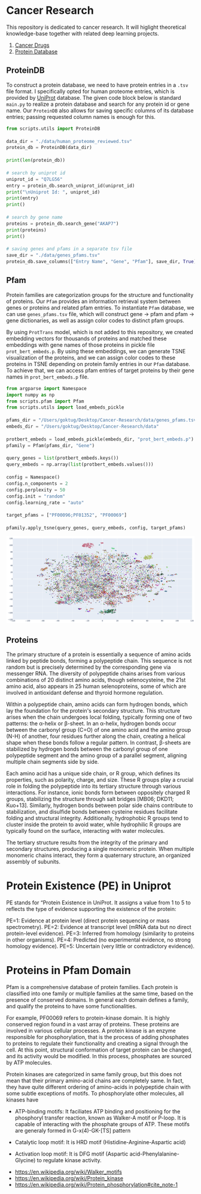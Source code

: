 # Cancer Research

This repository is dedicated to cancer research. It will higlight theoretical knowledge-base together with related deep learning projects. 

1. [Cancer Drugs](https://github.com/GoktugGuvercin/Cancer-Research/blob/main/Drugs.md)
2. [Protein Database](https://github.com/GoktugGuvercin/Cancer-Research/blob/main/utils.py)


## ProteinDB

To construct a protein database, we need to have protein entries in a `.tsv` file format. I specifically opted for human proteome entries, which is provided by [UniProt](https://www.uniprot.org/proteomes/UP000005640) database. The given code block below is standard `main.py` to realize a protein database and search for any protein id or gene name.
Our `ProteinDB` also allows for saving specific columns of its database entries; passing requested column names is enough for this.

```python
from scripts.utils import ProteinDB

data_dir = "./data/human_proteome_reviewed.tsv"
protein_db = ProteinDB(data_dir)

print(len(protein_db))

# search by uniprot id
uniprot_id = "Q7LG56"
entry = protein_db.search_uniprot_id(uniprot_id)
print("\nUniprot Id: ", uniprot_id)
print(entry)
print()

# search by gene name
proteins = protein_db.search_gene("AKAP7")
print(proteins)
print()

# saving genes and pfams in a separate tsv file
save_dir = "./data/genes_pfams.tsv"
protein_db.save_columns(["Entry Name", "Gene", "Pfam"], save_dir, True)

```

## Pfam

Protein families are categorization groups for the structure and functionality of proteins. Our `Pfam` provides an information retrieval system between genes or proteins and related pfam entries. To instantiate `Pfam` database, we can use `genes_pfams.tsv` file, which will construct gene $\rightarrow$ pfam and pfam $\rightarrow$ gene dictionaries, as well as assign color codes to distinct pfam groups. 

By using `ProtTrans` model, which is not added to this repository, we created embedding vectors for thousands of proteins and matched these embeddings with gene names of those proteins in pickle file `prot_bert_embeds.p`. By using these embeddings, we can generate TSNE visualization of the proteins, and we can assign color codes to these proteins in TSNE depending on protein family entries in our `Pfam` database. To achieve that, we can access pfam entries of target proteins by their gene names in `prot_bert_embeds.p` file. 

```python
from argparse import Namespace
import numpy as np
from scripts.pfam import Pfam
from scripts.utils import load_embeds_pickle

pfams_dir = "/Users/goktug/Desktop/Cancer-Research/data/genes_pfams.tsv"
embeds_dir = "/Users/goktug/Desktop/Cancer-Research/data"

protbert_embeds = load_embeds_pickle(embeds_dir, "prot_bert_embeds.p")
pfamily = Pfam(pfams_dir, "Gene")

query_genes = list(protbert_embeds.keys())
query_embeds = np.array(list(protbert_embeds.values()))

config = Namespace()
config.n_components = 2
config.perplexity = 50
config.init = "random"
config.learning_rate = "auto"

target_pfams = ["PF00096;PF01352", "PF00069"]

pfamily.apply_tsne(query_genes, query_embeds, config, target_pfams)

```

<p align="center">
  <img src="https://github.com/GoktugGuvercin/Cancer-Research/blob/main/images/all_proteins.png" width="750" title="All Proteins in Pickle File">
</p>


## Proteins 

The primary structure of a protein is essentially a sequence of amino acids linked by peptide bonds, forming a polypeptide chain. This sequence is not random but is precisely determined by the corresponding gene via messenger RNA. The diversity of polypeptide chains arises from various combinations of 20 distinct amino acids, though selenocysteine, the 21st amino acid, also appears in 25 human selenoproteins, some of which are involved in antioxidant defense and thyroid hormone regulation.

Within a polypeptide chain, amino acids can form hydrogen bonds, which lay the foundation for the protein's secondary structure. This structure arises when the chain undergoes local folding, typically forming one of two patterns: the α-helix or β-sheet. In an α-helix, hydrogen bonds occur between the carbonyl group (C=O) of one amino acid and the amino group (N-H) of another, four residues further along the chain, creating a helical shape when these bonds follow a regular pattern. In contrast, β-sheets are stabilized by hydrogen bonds between the carbonyl group of one polypeptide segment and the amino group of a parallel segment, aligning multiple chain segments side by side.

Each amino acid has a unique side chain, or R group, which defines its properties, such as polarity, charge, and size. These R groups play a crucial role in folding the polypeptide into its tertiary structure through various interactions. For instance, ionic bonds form between oppositely charged R groups, stabilizing the structure through salt bridges [MB06; DKD11; Kuo+13]. Similarly, hydrogen bonds between polar side chains contribute to stabilization, and disulfide bonds between cysteine residues facilitate folding and structural integrity. Additionally, hydrophobic R groups tend to cluster inside the protein to avoid water, while hydrophilic R groups are typically found on the surface, interacting with water molecules.

The tertiary structure results from the integrity of the primary and secondary structures, producing a single monomeric protein. When multiple monomeric chains interact, they form a quaternary structure, an organized assembly of subunits.

# Protein Existence (PE) in Uniprot

PE stands for “Protein Existence in UniProt. It assigns a value from 1 to 5 to reflects the type of evidence supporting the existence of the protein:

PE=1: Evidence at protein level (direct protein sequencing or mass spectrometry).
PE=2: Evidence at transcript level (mRNA data but no direct protein-level evidence).
PE=3: Inferred from homology (similarity to proteins in other organisms).
PE=4: Predicted (no experimental evidence, no strong homology evidence).
PE=5: Uncertain (very little or contradictory evidence).

# Proteins in Pfam Domain

Pfam is a comprehensive database of protein families. Each protein is classified into one family or multiple families at the same time,
based on the presence of conserved domains. In general each domain defines a family, and qualify the proteins to have some functionalities.

For example, PF00069 refers to protein-kinase domain. It is highly conserved region found in a vast array of proteins. These proteins are involved in various cellular processes. A protein kinase is an enzyme responsible for phosphorylation, that is the process of adding  phosphates to proteins to regulate their functionality and creating a signal through the cell. At this point, structural conformation of
target protein can be changed, and its activity would be modified. In this process,  phosphates are sourced by ATP molecules. 

Protein kinases are categorized in same family group, but this does not mean that their primary amino-acid chains are completely same.
In fact, they have quite different ordering of amino-acids in polypeptide chain with some subtle exceptions of motifs. To phosphorylate other molecules, all kinases have

- ATP-binding motifs: It faciliates ATP binding and positioning for the phosphoryl transfer reaction, known as Walker-A motif or P-loop. It is capable of interacting with the phosphate groups of ATP. These motifs are generaly formed in G-x(4)-GK-\[TS\] pattern

- Catalytic loop motif: It is HRD motif (Histidine-Arginine-Aspartic acid)

- Activation loop motif: It is DFG motif (Aspartic acid-Phenylalanine-Glycine) to regulate kinase activity. 

* https://en.wikipedia.org/wiki/Walker_motifs
* https://en.wikipedia.org/wiki/Protein_kinase
* https://en.wikipedia.org/wiki/Protein_phosphorylation#cite_note-1